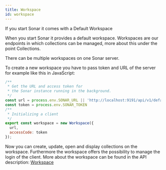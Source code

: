 ```yaml
---
title: Workspace
id: workspace
---
```

If you start Sonar it comes with a Default Workspace 

When you start Sonar it provides a default workspace. Workspaces are our endpoints in which collections can be managed, more about this under the point Collections.

There can be multiple workspaces on one Sonar server.

To create a new workspace you have to pass token and URL of the server for example like this in JavaScript:

```js
/**
 * Get the URL and access token for 
 * the Sonar instance running in the background. 
 */
const url = process.env.SONAR_URL || 'http://localhost:9191/api/v1/default'
const token = process.env.SONAR_TOKEN
/**
 * Initializing a client 
 */
export const workspace = new Workspace({
  url,
  accessCode: token
});
```

Now you can create, update, open and display collections on the workspace. Furthermore the workspace offers the possibility to manage the login of the client. More about the workspace can be found in the API description: [Workspace](https://sonar-apidocs.dev.arso.xyz/Workspace.html)